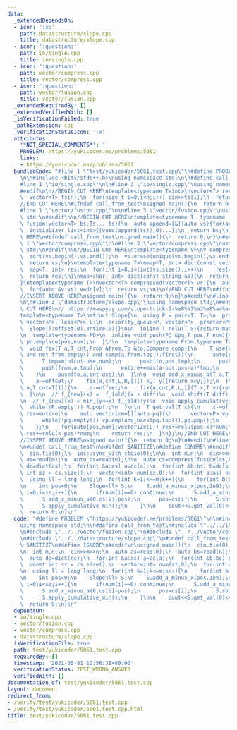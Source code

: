 ```yaml
---
data:
  _extendedDependsOn:
  - icon: ':x:'
    path: datastructure/slope.cpp
    title: datastructure/slope.cpp
  - icon: ':question:'
    path: io/single.cpp
    title: io/single.cpp
  - icon: ':question:'
    path: vector/compress.cpp
    title: vector/compress.cpp
  - icon: ':question:'
    path: vector/fusion.cpp
    title: vector/fusion.cpp
  _extendedRequiredBy: []
  _extendedVerifiedWith: []
  _isVerificationFailed: true
  _pathExtension: cpp
  _verificationStatusIcon: ':x:'
  attributes:
    '*NOT_SPECIAL_COMMENTS*': ''
    PROBLEM: https://yukicoder.me/problems/5061
    links:
    - https://yukicoder.me/problems/5061
  bundledCode: "#line 1 \"test/yukicoder/5061.test.cpp\"\n#define PROBLEM \"https://yukicoder.me/problems/5061\"\
    \n\n#include <bits/stdc++.h>\nusing namespace std;\n\n#define call_from_test\n\
    #line 1 \"io/single.cpp\"\n\n#line 3 \"io/single.cpp\"\nusing namespace std;\n\
    #endif\n\n//BEGIN CUT HERE\ntemplate<typename T=int>\nvector<T> read(size_t n){\n\
    \  vector<T> ts(n);\n  for(size_t i=0;i<n;i++) cin>>ts[i];\n  return ts;\n}\n\
    //END CUT HERE\n#ifndef call_from_test\nsigned main(){\n  return 0;\n}\n#endif\n\
    #line 1 \"vector/fusion.cpp\"\n\n#line 3 \"vector/fusion.cpp\"\nusing namespace\
    \ std;\n#endif\n\n//BEGIN CUT HERE\ntemplate<typename T, typename ...Ts>\nvector<T>\
    \ fusion(vector<T> bs,Ts... ts){\n  auto append=[&](auto vs){for(auto v:vs) bs.emplace_back(v);};\n\
    \  initializer_list<int>{(void(append(ts)),0)...};\n  return bs;\n}\n//END CUT\
    \ HERE\n#ifndef call_from_test\nsigned main(){\n  return 0;\n}\n#endif\n#line\
    \ 1 \"vector/compress.cpp\"\n\n#line 3 \"vector/compress.cpp\"\nusing namespace\
    \ std;\n#endif\n\n//BEGIN CUT HERE\ntemplate<typename V>\nV compress(V vs){\n\
    \  sort(vs.begin(),vs.end());\n  vs.erase(unique(vs.begin(),vs.end()),vs.end());\n\
    \  return vs;\n}\ntemplate<typename T>\nmap<T, int> dict(const vector<T> &vs){\n\
    \  map<T, int> res;\n  for(int i=0;i<(int)vs.size();i++)\n    res[vs[i]]=i;\n\
    \  return res;\n}\nmap<char, int> dict(const string &s){\n  return dict(vector<char>(s.begin(),s.end()));\n\
    }\ntemplate<typename T>\nvector<T> compressed(vector<T> vs){\n  auto dc=dict(compress(vs));\n\
    \  for(auto &v:vs) v=dc[v];\n  return vs;\n}\n//END CUT HERE\n#ifndef call_from_test\n\
    //INSERT ABOVE HERE\nsigned main(){\n  return 0;\n}\n#endif\n#line 1 \"datastructure/slope.cpp\"\
    \n\n#line 3 \"datastructure/slope.cpp\"\nusing namespace std;\n#endif\n//BEGIN\
    \ CUT HERE\n// https://maspypy.com/slope-trick-1-%e8%a7%a3%e8%aa%ac%e7%b7%a8\n\
    template<typename T>\nstruct Slope{\n  using P = pair<T, T>;\n  priority_queue<P,\
    \ vector<P>, less<P>> L;\n  priority_queue<P, vector<P>, greater<P>> R;\n  T offset,entire;\n\
    \  Slope():offset(0),entire(0){}\n\n  inline T relu(T x){return max<T>(0,x);}\n\
    \n  template<typename PQ>\n  inline void push(PQ &pq,T pos,T num){\n    if(num!=T(0))\
    \ pq.emplace(pos,num);\n  }\n\n  template<typename From,typename To,typename Compare>\n\
    \  void fix(T a,T cnt,From &from,To &to,Compare comp){\n    T use(0);\n    while(use<cnt\
    \ and not from.empty() and comp(a,from.top().first)){\n      auto[pos,num]=from.top();from.pop();\n\
    \      T tmp=min(cnt-use,num);\n      push(to,pos,tmp);\n      push(from,pos,relu(num-tmp));\n\
    \      push(from,a,tmp);\n      entire+=max(a-pos,pos-a)*tmp;\n      use+=tmp;\n\
    \    }\n    push(to,a,cnt-use);\n  }\n\n  void add_x_minus_a(T a,T cnt=T(1)){\n\
    \    a-=offset;\n    fix(a,cnt,L,R,[](T x,T y){return x<y;});\n  }\n\n  void add_a_minus_x(T\
    \ a,T cnt=T(1)){\n    a-=offset;\n    fix(a,cnt,R,L,[](T x,T y){return x>y;});\n\
    \  }\n\n  // f_{new}(x) =  f_{old}(x + diff)\n  void shift(T diff){offset-=diff;}\n\
    \n  // f_{new}(x) = min_{y<=x} f_{old}(y)\n  void apply_cumulative_min(){\n  \
    \  while(!R.empty()) R.pop();\n  }\n\n  T get_val(T x){\n    x-=offset;\n    T\
    \ res=entire;\n    auto vectorize=[](auto pq){\n      vector<P> vp;\n      vp.reserve(pq.size());\n\
    \      while(!pq.empty()) vp.emplace_back(pq.top()),pq.pop();\n      return vp;\n\
    \    };\n    for(auto[pos,num]:vectorize(L)) res+=relu(pos-x)*num;\n    for(auto[pos,num]:vectorize(R))\
    \ res+=relu(x-pos)*num;\n    return res;\n  }\n};\n//END CUT HERE\n#ifndef call_from_test\n\
    //INSERT ABOVE HERE\nsigned main(){\n  return 0;\n}\n#endif\n#line 11 \"test/yukicoder/5061.test.cpp\"\
    \n#undef call_from_test\n\n#ifdef SANITIZE\n#define IGNORE\n#endif\n\nsigned main(){\n\
    \  cin.tie(0);\n  ios::sync_with_stdio(0);\n\n  int m,n;\n  cin>>m>>n;\n  auto\
    \ as=read(m);\n  auto bs=read(n);\n\n  auto cs=compress(fusion(as,bs));\n  auto\
    \ dc=dict(cs);\n  for(int &a:as) a=dc[a];\n  for(int &b:bs) b=dc[b];\n\n  const\
    \ int sz = cs.size();\n  vector<int> num(sz,0);\n  for(int a:as) num[a]--;\n\n\
    \  using ll = long long;\n  for(int k=1;k<=m;k++){\n    for(int b:bs) num[b]++;\n\
    \n    int pos=0;\n    Slope<ll> S;\n    S.add_a_minus_x(pos,1e9);\n    for(int\
    \ i=0;i<sz;i++){\n      if(num[i]==0) continue;\n      S.add_a_minus_x(0,cs[i]-pos);\n\
    \      S.add_x_minus_a(0,cs[i]-pos);\n      pos=cs[i];\n      S.shift(num[i]);\n\
    \      S.apply_cumulative_min();\n    }\n\n    cout<<S.get_val(0)<<'\\n';\n  }\n\
    \  return 0;\n}\n"
  code: "#define PROBLEM \"https://yukicoder.me/problems/5061\"\n\n#include <bits/stdc++.h>\n\
    using namespace std;\n\n#define call_from_test\n#include \"../../io/single.cpp\"\
    \n#include \"../../vector/fusion.cpp\"\n#include \"../../vector/compress.cpp\"\
    \n#include \"../../datastructure/slope.cpp\"\n#undef call_from_test\n\n#ifdef\
    \ SANITIZE\n#define IGNORE\n#endif\n\nsigned main(){\n  cin.tie(0);\n  ios::sync_with_stdio(0);\n\
    \n  int m,n;\n  cin>>m>>n;\n  auto as=read(m);\n  auto bs=read(n);\n\n  auto cs=compress(fusion(as,bs));\n\
    \  auto dc=dict(cs);\n  for(int &a:as) a=dc[a];\n  for(int &b:bs) b=dc[b];\n\n\
    \  const int sz = cs.size();\n  vector<int> num(sz,0);\n  for(int a:as) num[a]--;\n\
    \n  using ll = long long;\n  for(int k=1;k<=m;k++){\n    for(int b:bs) num[b]++;\n\
    \n    int pos=0;\n    Slope<ll> S;\n    S.add_a_minus_x(pos,1e9);\n    for(int\
    \ i=0;i<sz;i++){\n      if(num[i]==0) continue;\n      S.add_a_minus_x(0,cs[i]-pos);\n\
    \      S.add_x_minus_a(0,cs[i]-pos);\n      pos=cs[i];\n      S.shift(num[i]);\n\
    \      S.apply_cumulative_min();\n    }\n\n    cout<<S.get_val(0)<<'\\n';\n  }\n\
    \  return 0;\n}\n"
  dependsOn:
  - io/single.cpp
  - vector/fusion.cpp
  - vector/compress.cpp
  - datastructure/slope.cpp
  isVerificationFile: true
  path: test/yukicoder/5061.test.cpp
  requiredBy: []
  timestamp: '2021-05-01 12:56:38+09:00'
  verificationStatus: TEST_WRONG_ANSWER
  verifiedWith: []
documentation_of: test/yukicoder/5061.test.cpp
layout: document
redirect_from:
- /verify/test/yukicoder/5061.test.cpp
- /verify/test/yukicoder/5061.test.cpp.html
title: test/yukicoder/5061.test.cpp
---
```


